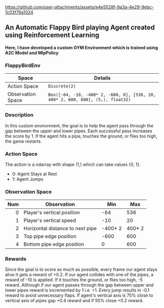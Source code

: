 

https://github.com/user-attachments/assets/e4e5528f-9a3a-4e29-9ebc-1c03f76a1024

## An Automatic Flappy Bird playing Agent created using Reinforcement Learning
#### Here, I have developed a custom GYM Environment which is trained using A2C Model and MlpPolicy

### FlappyBirdEnv

| **Space**              | **Details**                                                                                                                                         |
|------------------------|-----------------------------------------------------------------------------------------------------------------------------------------------------|
| Action Space           | `Discrete(2)`                                                                                                                                       |
| Observation Space      | `Box([-64, -10, -400* 2, -600, 0], [536, 20, 400* 2, 600, 600], (5,), float32)`                                                                     |

### Description
In this custom environment, the goal is to help the agent pass through the gap between the upper and lower pipes. Each successful pass increases the score by 1. If the agent hits a pipe, touches the ground, or flies too high, the game restarts.

### Action Space
The action is a ndarray with shape (1,) which can take values {0, 1}.
- 0: Agent Stays at Rest
- 1: Agent Jumps

### Observation Space
| **Num** | **Observation**                    | **Min**    | **Max**   |
|--------:|------------------------------------|------------|-----------|
| 0       | Player's vertical position         | -64        | 536       |
| 1       | Player's vertical speed            | -10        | 20        |
| 2       | Horizontal distance to next pipe   | -400* 2    | 400* 2    |
| 3       | Top pipe edge position             | -600       | 600       |
| 4       | Bottom pipe edge position          | 0          | 600       |     

### Rewards
Since the goal is to score as much as possible, every frame our agent stays alive it gets a reward of +0.2. If our agent collides with one of the pipes, a reward of -10 is applied. If it touches the ground, or flies too high, -5 reward. Although if our agent passes through the gap between upper and lower pipes reward is incremented by 1 i.e. +1. Every jump results in -0.1 reward to avoid unnecessary flaps. If agent's vertical axis is 75% close to vertical axis of pipes gap +0.4 reward and if 50% close +0.2 reward. 
